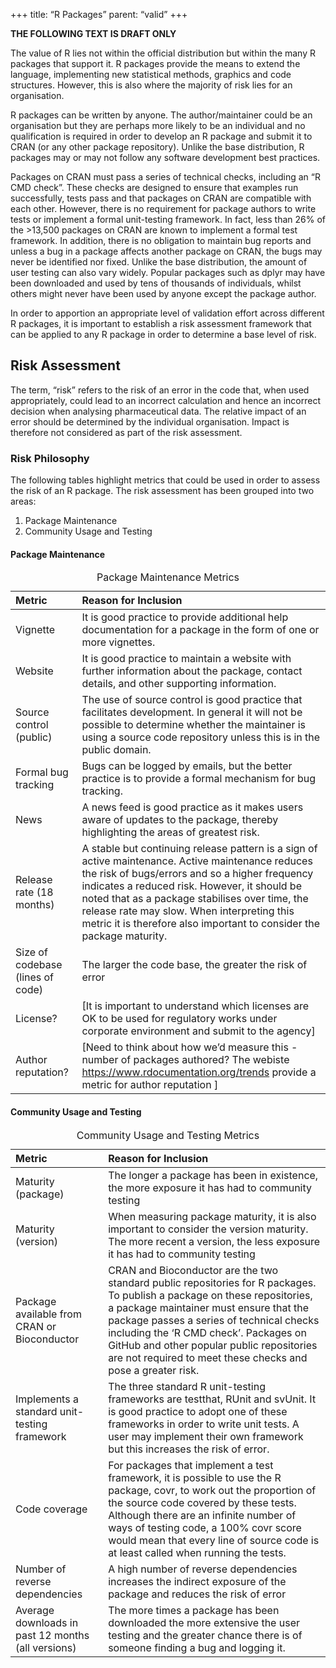 +++ title: “R Packages” parent: “valid” +++

**THE FOLLOWING TEXT IS DRAFT ONLY**

The value of R lies not within the official distribution but within the
many R packages that support it. R packages provide the means to extend
the language, implementing new statistical methods, graphics and code
structures. However, this is also where the majority of risk lies for an
organisation.

R packages can be written by anyone. The author/maintainer could be an
organisation but they are perhaps more likely to be an individual and no
qualification is required in order to develop an R package and submit it
to CRAN (or any other package repository). Unlike the base distribution,
R packages may or may not follow any software development best
practices.

Packages on CRAN must pass a series of technical checks, including an “R
CMD check”. These checks are designed to ensure that examples run
successfully, tests pass and that packages on CRAN are compatible with
each other. However, there is no requirement for package authors to
write tests or implement a formal unit-testing framework. In fact, less
than 26% of the &gt;13,500 packages on CRAN are known to implement a
formal test framework. In addition, there is no obligation to maintain
bug reports and unless a bug in a package affects another package on
CRAN, the bugs may never be identified nor fixed. Unlike the base
distribution, the amount of user testing can also vary widely. Popular
packages such as dplyr may have been downloaded and used by tens of
thousands of individuals, whilst others might never have been used by
anyone except the package author.

In order to apportion an appropriate level of validation effort across
different R packages, it is important to establish a risk assessment
framework that can be applied to any R package in order to determine a
base level of risk.

Risk Assessment
---------------

The term, “risk” refers to the risk of an error in the code that, when
used appropriately, could lead to an incorrect calculation and hence an
incorrect decision when analysing pharmaceutical data. The relative
impact of an error should be determined by the individual organisation.
Impact is therefore not considered as part of the risk assessment.

### Risk Philosophy

The following tables highlight metrics that could be used in order to
assess the risk of an R package. The risk assessment has been grouped
into two areas:

1.  Package Maintenance
2.  Community Usage and Testing

#### Package Maintenance

<table>
<caption>Package Maintenance Metrics</caption>
<thead>
<tr class="header">
<th style="text-align: left;">Metric</th>
<th style="text-align: left;">Reason for Inclusion</th>
</tr>
</thead>
<tbody>
<tr class="odd">
<td style="text-align: left;">Vignette</td>
<td style="text-align: left;">It is good practice to provide additional help documentation for a package in the form of one or more vignettes.</td>
</tr>
<tr class="even">
<td style="text-align: left;">Website</td>
<td style="text-align: left;">It is good practice to maintain a website with further information about the package, contact details, and other supporting information.</td>
</tr>
<tr class="odd">
<td style="text-align: left;">Source control (public)</td>
<td style="text-align: left;">The use of source control is good practice that facilitates development. In general it will not be possible to determine whether the maintainer is using a source code repository unless this is in the public domain.</td>
</tr>
<tr class="even">
<td style="text-align: left;">Formal bug tracking</td>
<td style="text-align: left;">Bugs can be logged by emails, but the better practice is to provide a formal mechanism for bug tracking.</td>
</tr>
<tr class="odd">
<td style="text-align: left;">News</td>
<td style="text-align: left;">A news feed is good practice as it makes users aware of updates to the package, thereby highlighting the areas of greatest risk.</td>
</tr>
<tr class="even">
<td style="text-align: left;">Release rate (18 months)</td>
<td style="text-align: left;">A stable but continuing release pattern is a sign of active maintenance. Active maintenance reduces the risk of bugs/errors and so a higher frequency indicates a reduced risk. However, it should be noted that as a package stabilises over time, the release rate may slow. When interpreting this metric it is therefore also important to consider the package maturity.</td>
</tr>
<tr class="odd">
<td style="text-align: left;">Size of codebase (lines of code)</td>
<td style="text-align: left;">The larger the code base, the greater the risk of error</td>
</tr>
<tr class="even">
<td style="text-align: left;">License?</td>
<td style="text-align: left;">[It is important to understand which licenses are OK to be used for regulatory works under corporate environment and submit to the agency]</td>
</tr>
<tr class="odd">
<td style="text-align: left;">Author reputation?</td>
<td style="text-align: left;">[Need to think about how we’d measure this - number of packages authored? The webiste <a href="https://www.rdocumentation.org/trends" class="uri">https://www.rdocumentation.org/trends</a> provide a metric for author reputation ]</td>
</tr>
</tbody>
</table>

#### Community Usage and Testing

<table>
<caption>Community Usage and Testing Metrics</caption>
<thead>
<tr class="header">
<th style="text-align: left;">Metric</th>
<th style="text-align: left;">Reason for Inclusion</th>
</tr>
</thead>
<tbody>
<tr class="odd">
<td style="text-align: left;">Maturity (package)</td>
<td style="text-align: left;">The longer a package has been in existence, the more exposure it has had to community testing</td>
</tr>
<tr class="even">
<td style="text-align: left;">Maturity (version)</td>
<td style="text-align: left;">When measuring package maturity, it is also important to consider the version maturity. The more recent a version, the less exposure it has had to community testing</td>
</tr>
<tr class="odd">
<td style="text-align: left;">Package available from CRAN or Bioconductor</td>
<td style="text-align: left;">CRAN and Bioconductor are the two standard public repositories for R packages. To publish a package on these repositories, a package maintainer must ensure that the package passes a series of technical checks including the ‘R CMD check’. Packages on GitHub and other popular public repositories are not required to meet these checks and pose a greater risk.</td>
</tr>
<tr class="even">
<td style="text-align: left;">Implements a standard unit-testing framework</td>
<td style="text-align: left;">The three standard R unit-testing frameworks are testthat, RUnit and svUnit. It is good practice to adopt one of these frameworks in order to write unit tests. A user may implement their own framework but this increases the risk of error.</td>
</tr>
<tr class="odd">
<td style="text-align: left;">Code coverage</td>
<td style="text-align: left;">For packages that implement a test framework, it is possible to use the R package, covr, to work out the proportion of the source code covered by these tests. Although there are an infinite number of ways of testing code, a 100% covr score would mean that every line of source code is at least called when running the tests.</td>
</tr>
<tr class="even">
<td style="text-align: left;">Number of reverse dependencies</td>
<td style="text-align: left;">A high number of reverse dependencies increases the indirect exposure of the package and reduces the risk of error</td>
</tr>
<tr class="odd">
<td style="text-align: left;">Average downloads in past 12 months (all versions)</td>
<td style="text-align: left;">The more times a package has been downloaded the more extensive the user testing and the greater chance there is of someone finding a bug and logging it.</td>
</tr>
</tbody>
</table>
